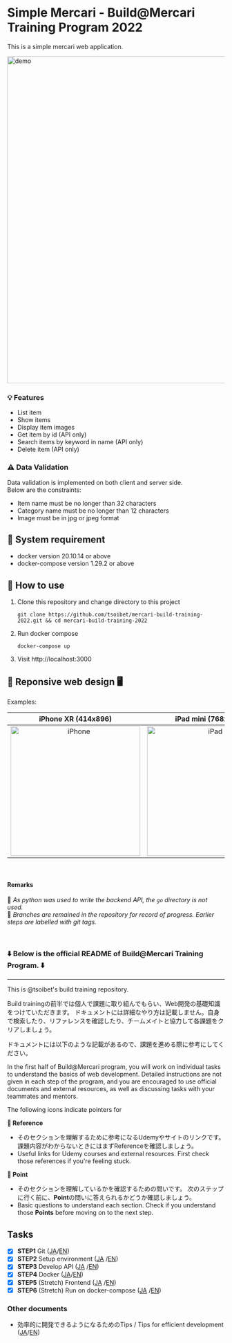 # Simple Mercari - Build@Mercari Training Program 2022

This is a simple mercari web application.

<img width="756" alt="demo" src="https://user-images.githubusercontent.com/59286368/169643908-e40ae1a6-07cb-4394-a466-e3c6ee9ccf79.png">

### :bulb: Features
- List item
- Show items
- Display item images
- Get item by id (API only)
- Search items by keyword in name (API only)
- Delete item (API only)

### :warning: Data Validation
Data validation is implemented on both client and server side.  
Below are the constraints:  
- Item name must be no longer than 32 characters  
- Category name must be no longer than 12 characters  
- Image must be in jpg or jpeg format  

## :whale: System requirement

- docker version 20.10.14 or above
- docker-compose version 1.29.2 or above

## :beginner: How to use

1. Clone this repository and change directory to this project
   ```
   git clone https://github.com/tsoibet/mercari-build-training-2022.git && cd mercari-build-training-2022
   ```
2. Run docker compose
   ```
   docker-compose up
   ```
3. Visit http://localhost:3000


## :iphone: Reponsive web design :desktop_computer:

Examples:

| iPhone XR (414x896) | iPad mini (768x1024) | Desktop (1333x1000) |
| :---: | :---: | :---: |
| <img height="300" alt="iPhone" src="https://user-images.githubusercontent.com/59286368/169643854-c589faa3-0170-4018-81ab-9d8ce2c26219.png"> | <img height="300" alt="iPad" src="https://user-images.githubusercontent.com/59286368/169643860-a5a65b20-858f-44e1-a91b-a0051a3a224f.png"> | <img height="300" alt="Desktop" src="https://user-images.githubusercontent.com/59286368/169643864-668bb834-775e-44ee-be55-3af7147b11f0.png"> |

<br/>

#### Remarks 

:pushpin: *As python was used to write the backend API, the `go` directory is not used.*  
:pushpin: *Branches are remained in the repository for record of progress. Earlier steps are labelled with git tags.*  

<br/>

### :arrow_down: Below is the official README of Build@Mercari Training Program. :arrow_down:

-----


This is @tsoibet's build training repository.

Build trainingの前半では個人で課題に取り組んでもらい、Web開発の基礎知識をつけていただきます。
ドキュメントには詳細なやり方は記載しません。自身で検索したり、リファレンスを確認したり、チームメイトと協力して各課題をクリアしましょう。

ドキュメントには以下のような記載があるので、課題を進める際に参考にしてください。

In the first half of Build@Mercari program, you will work on individual tasks to understand the basics of web development. Detailed instructions are not given in each step of the program, and you are encouraged to use official documents and external resources, as well as discussing tasks with your teammates and mentors.

The following icons indicate pointers for 

**:book: Reference**

* そのセクションを理解するために参考になるUdemyやサイトのリンクです。課題内容がわからないときにはまずReferenceを確認しましょう。
* Useful links for Udemy courses and external resources. First check those references if you're feeling stuck.

**:beginner: Point**

* そのセクションを理解しているかを確認するための問いです。 次のステップに行く前に、**Point**の問いに答えられるかどうか確認しましょう。
* Basic questions to understand each section. Check if you understand those **Points** before moving on to the next step.

## Tasks

- [x] **STEP1** Git ([JA](document/step1.ja.md)/[EN](document/step1.en.md))
- [x] **STEP2** Setup environment ([JA](document/step2.ja.md)
  /[EN](document/step2.en.md))
- [x] **STEP3** Develop API ([JA](document/step3.ja.md)
  /[EN](document/step3.en.md))
- [x] **STEP4** Docker ([JA](document/step4.ja.md)/[EN](document/step4.en.md))
- [x] **STEP5** (Stretch) Frontend ([JA](document/step5.ja.md)
  /[EN](document/step5.en.md))
- [x] **STEP6** (Stretch)  Run on docker-compose ([JA](document/step6.ja.md)
  /[EN](document/step6.en.md))

### Other documents

- 効率的に開発できるようになるためのTips / Tips for efficient development ([JA](document/tips.ja.md)/[EN](document/tips.en.md))
